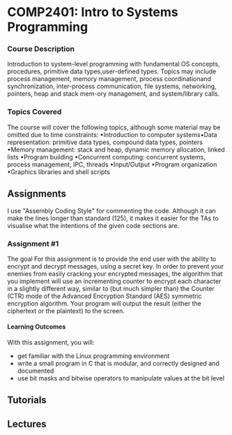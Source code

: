 # COMP2401: Intro to Systems Programming
### Course Description
Introduction to system-level programming with fundamental OS concepts, procedures, primitive data types,user-defined types. Topics may include process management, memory management, process coordinationand synchronization, inter-process communication, file systems, networking, pointers, heap and stack mem-ory management, and system/library calls.
### Topics Covered
The course will cover the following topics, although some material may be omitted due to time constraints:
•Introduction to computer systems•Data representation: primitive data types, compound data types, pointers
•Memory management: stack and heap, dynamic memory allocation, linked lists
•Program building
•Concurrent computing: concurrent systems, process management, IPC, threads
•Input/Output
•Program organization
•Graphics libraries and shell scripts
## Assignments
I use "Assembly Coding Style" for commenting the code. Although it can make the lines longer than standard (125), it makes it easier for the TAs to visualise what the intentions of the given code sections are.
### Assignment #1
The goal For this assignment is to provide the end user with the ability to encrypt and decrypt messages, using a secret key. 
In order to prevent your enemies from easily cracking your encrypted messages, the algorithm that you implement will use an incrementing counter to encrypt each character in a slightly different way, similar to (but much simpler than) the Counter (CTR) mode of the Advanced Encryption Standard (AES) symmetric encryption algorithm. Your program will output the result (either the ciphertext or the plaintext) to the screen.
#### Learning Outcomes
With this assignment, you will:
- get familiar with the Linux programming environment
- write a small program in C that is modular, and correctly designed and documented
- use bit masks and bitwise operators to manipulate values at the bit level

## Tutorials
## Lectures
